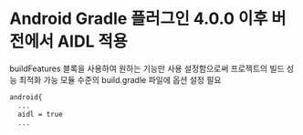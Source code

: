 # Android Gradle 플러그인 4.0.0 이후 버전에서 AIDL 적용 
buildFeatures 블록을 사용하여 원하는 기능만 사용 설정함으로써 프로젝트의 빌드 성능 최적화 가능
모듈 수준의 build.gradle 파일에 옵션 설정 필요

```bash
android{
  ...
  aidl = true
  ...
```
